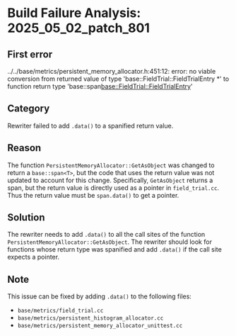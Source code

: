 # Build Failure Analysis: 2025_05_02_patch_801

## First error

../../base/metrics/persistent_memory_allocator.h:451:12: error: no viable conversion from returned value of type 'base::FieldTrial::FieldTrialEntry *' to function return type 'base::span<base::FieldTrial::FieldTrialEntry>'

## Category
Rewriter failed to add `.data()` to a spanified return value.

## Reason
The function `PersistentMemoryAllocator::GetAsObject` was changed to return a `base::span<T>`, but the code that uses the return value was not updated to account for this change. Specifically, `GetAsObject` returns a span, but the return value is directly used as a pointer in `field_trial.cc`. Thus the return value must be `span.data()` to get a pointer.

## Solution
The rewriter needs to add `.data()` to all the call sites of the function  `PersistentMemoryAllocator::GetAsObject`. The rewriter should look for functions whose return type was spanified and add `.data()` if the call site expects a pointer.

## Note
This issue can be fixed by adding `.data()` to the following files:
*   `base/metrics/field_trial.cc`
*   `base/metrics/persistent_histogram_allocator.cc`
*   `base/metrics/persistent_memory_allocator_unittest.cc`